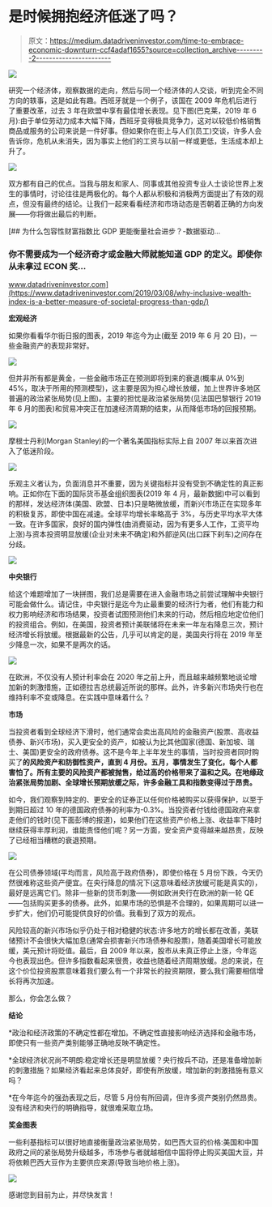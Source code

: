 # 是时候拥抱经济低迷了吗？

> 原文：<https://medium.datadriveninvestor.com/time-to-embrace-economic-downturn-ccf4adaf1655?source=collection_archive---------2----------------------->

[![](img/a1bf22a24133b111e27d4cc8bce730fb.png)](http://www.track.datadriveninvestor.com/1B9E)

研究一个经济体，观察数据的走向，然后与同一个经济体的人交谈，听到完全不同方向的轶事，这是如此有趣。西班牙就是一个例子，该国在 2009 年危机后进行了重要改革，过去 3 年在欧盟中享有最佳增长表现。见下图(巴克莱，2019 年 6 月):由于单位劳动力成本大幅下降，西班牙变得极具竞争力，这对以较低价格销售商品或服务的公司来说是一件好事。但如果你在街上与人们(员工)交谈，许多人会告诉你，危机从未消失，因为事实上他们的工资与以前一样或更低，生活成本却上升了。

![](img/a81f0d62f9e7509b6140db451c0fb94b.png)

双方都有自己的优点。当我与朋友和家人、同事或其他投资专业人士谈论世界上发生的事情时，讨论往往是两极化的。每个人都从积极和消极两方面提出了有效的观点，但没有最终的结论。让我们一起来看看经济和市场动态是否朝着正确的方向发展——你将做出最后的判断。

[](https://www.datadriveninvestor.com/2019/03/08/why-inclusive-wealth-index-is-a-better-measure-of-societal-progress-than-gdp/) [## 为什么包容性财富指数比 GDP 更能衡量社会进步？-数据驱动…

### 你不需要成为一个经济奇才或金融大师就能知道 GDP 的定义。即使你从未拿过 ECON 奖…

www.datadriveninvestor.com](https://www.datadriveninvestor.com/2019/03/08/why-inclusive-wealth-index-is-a-better-measure-of-societal-progress-than-gdp/) 

**宏观经济**

如果你看看华尔街日报的图表，2019 年迄今为止(截至 2019 年 6 月 20 日)，一些金融资产的表现非常好。

![](img/f5d8d583acedb0c5b5f7142d8f6aba3d.png)

但并非所有都是黄金，一些金融市场正在预测即将到来的衰退(概率从 0%到 45%，取决于所用的预测模型)，这主要是因为担心增长放缓，加上世界许多地区普遍的政治紧张局势(见上图)。主要的担忧是政治紧张局势(见法国巴黎银行 2019 年 6 月的图表)和贸易冲突正在加速经济周期的结束，从而降低市场的回报预期。

![](img/b7a907dd115ef696aed07af7d162e3b6.png)

摩根士丹利(Morgan Stanley)的一个著名美国指标实际上自 2007 年以来首次进入了低迷阶段。

![](img/759db391ff3156baba3ed4e4ff40945f.png)

乐观主义者认为，负面消息并不重要，因为关键指标并没有受到不确定性的真正影响。正如你在下面的国际货币基金组织图表(2019 年 4 月，最新数据)中可以看到的那样，发达经济体(美国、欧盟、日本)只是略微放缓，而新兴市场正在实现多年的积极复苏，即使中国在减速。全球平均增长率略高于 3%，与历史平均水平大体一致。在许多国家，良好的国内弹性(由消费驱动，因为有更多人工作，工资平均上涨)与资本投资明显放缓(企业对未来不确定)和外部逆风(出口踩下刹车)之间存在分歧。

![](img/d4047e97354f9718ba2f8032294bda96.png)

**中央银行**

给这个难题增加了一块拼图，我们总是需要在进入金融市场之前尝试理解中央银行可能会做什么。请记住，中央银行是迄今为止最重要的经济行为者，他们有能力和权力影响经济和市场结果，投资者试图预测他们未来的行动，然后相应地定位他们的投资组合。例如，在美国，投资者预计美联储将在未来一年左右降息三次，预计经济增长将放缓。根据最新的公告，几乎可以肯定的是，美国央行将在 2019 年至少降息一次，如果不是两次的话。

![](img/65e11d81e7e553be1cc1f52e06285434.png)

在欧洲，不仅没有人预计利率会在 2020 年之前上升，而且越来越频繁地谈论增加新的刺激措施，正如德拉吉总统最近所说的那样。此外，许多新兴市场央行也在维持利率不变或降息。在实践中意味着什么？

**市场**

当投资者看到全球经济下滑时，他们通常会卖出高风险的金融资产(股票、高收益债券、新兴市场)，买入更安全的资产，如被认为比其他国家(德国、新加坡、瑞士、美国)更安全的政府债券。这不是今年上半年发生的事情，当时投资者同时购买了**的风险资产和防御性资产，直到 4 月份。五月，事情发生了变化，每个人都害怕了。所有主要的风险资产都被抛售，给过高的价格带来了温和之风。在地缘政治紧张局势加剧、全球增长预期放缓之际，许多金融工具和指数变得过于昂贵。**

如今，我们观察到特定的、更安全的证券正以任何价格被购买以获得保护，以至于到期日超过 10 年的德国政府债券的利率为-0.3%。当投资者付钱给德国政府来拿走他们的钱时(见下面彭博的报道)，如果他们在这些资产价格上涨、收益率下降时继续获得丰厚利润，谁能责怪他们呢？另一方面，安全资产变得越来越昂贵，反映了已经相当糟糕的衰退预期。

![](img/8995be5226ca5b2ccd4337794278c9a4.png)

在公司债券领域(平均而言，风险高于政府债券)，即使价格在 5 月份下跌，今天仍然很难称这些资产便宜。在央行降息的情况下(这意味着经济放缓可能是真实的)，最好是远离它们。除非一些新的货币刺激——例如欧洲央行在欧洲的新一轮 QE——包括购买更多的债券。此外，如果市场的恐惧是不合理的，如果周期可以进一步扩大，他们仍可能提供良好的价值。我看到了双方的观点。

风险较高的新兴市场似乎仍处于相对稳健的状态:许多地方的增长都在改善，美联储预计不会很快大幅加息(通常会损害新兴市场债券和股票)，随着美国增长可能放缓，美元预计将贬值。最后，自 2009 年以来，股市从未真正停止上涨，今年迄今也表现出色。但许多指数看起来很贵，收益也随着经济周期放缓。总的来说，在这个价位投资股票意味着我们要么有一个非常长的投资期限，要么我们需要相信增长将再次加速。

那么，你会怎么做？

**结论**

*政治和经济政策的不确定性都在增加。不确定性直接影响经济选择和金融市场，即使只有一些资产类别能够正确地反映不确定性。

*全球经济状况尚不明朗:稳定增长还是明显放缓？央行按兵不动，还是准备增加新的刺激措施？如果经济看起来总体良好，即使有所放缓，增加新的刺激措施有意义吗？

*在今年迄今的强劲表现之后，尽管 5 月份有所回调，但许多资产类别仍然昂贵。没有经济和央行的明确指导，就很难采取立场。

**奖金图表**

一些利基指标可以很好地直接衡量政治紧张局势，如巴西大豆的价格:美国和中国政府之间的紧张局势升级越多，市场参与者就越相信中国将停止购买美国大豆，并将依赖巴西大豆作为主要供应来源(导致当地价格上涨)。

![](img/0d74a606d6de96c6650935dad7af9774.png)

感谢您到目前为止，并尽快发言！